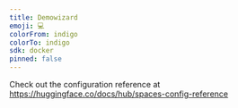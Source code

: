 ```yaml
---
title: Demowizard
emoji: 💻
colorFrom: indigo
colorTo: indigo
sdk: docker
pinned: false
---
```


Check out the configuration reference at https://huggingface.co/docs/hub/spaces-config-reference
